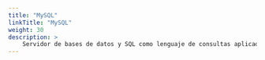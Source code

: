 ```yaml
---
title: "MySQL"
linkTitle: "MySQL"
weight: 30
description: >
    Servidor de bases de datos y SQL como lenguaje de consultas aplicado
---
```


